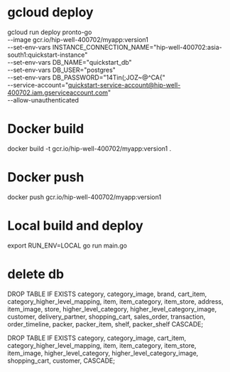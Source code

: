 # gcloud deploy

gcloud run deploy pronto-go \
--image gcr.io/hip-well-400702/myapp:version1 \
--set-env-vars INSTANCE_CONNECTION_NAME="hip-well-400702:asia-south1:quickstart-instance" \
 --set-env-vars DB_NAME="quickstart_db" \
 --set-env-vars DB_USER="postgres" \
 --set-env-vars DB_PASSWORD="14Tin(;JOZ~@^CA{" \
 --service-account="quickstart-service-account@hip-well-400702.iam.gserviceaccount.com" \
 --allow-unauthenticated

# Docker build

docker build -t gcr.io/hip-well-400702/myapp:version1 .

# Docker push

docker push gcr.io/hip-well-400702/myapp:version1

# Local build and deploy

export RUN_ENV=LOCAL
go run main.go

# delete db

DROP TABLE IF EXISTS
category,
category_image,
brand,
cart_item,
category_higher_level_mapping,
item,
item_category,
item_store,
address,
item_image,
store,
higher_level_category,
higher_level_category_image,
customer,
delivery_partner,
shopping_cart,
sales_order,
transaction,
order_timeline,
packer,
packer_item,
shelf,
packer_shelf
CASCADE;

DROP TABLE IF EXISTS
category,
category_image,
cart_item,
category_higher_level_mapping,
item,
item_category,
item_store,
item_image,
higher_level_category,
higher_level_category_image,
shopping_cart,
customer,
CASCADE;
